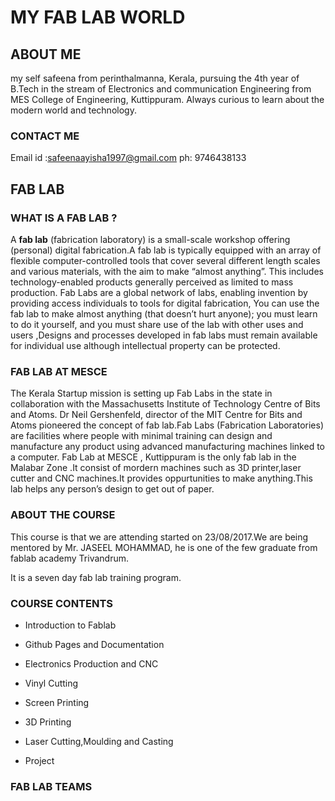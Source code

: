 # MY FAB LAB WORLD
## ABOUT ME

my self safeena from perinthalmanna, Kerala, pursuing the 4th year of B.Tech in the stream of Electronics and communication Engineering from MES College of Engineering, Kuttippuram. Always curious to learn about the modern world and technology.
### CONTACT ME
Email id :safeenaayisha1997@gmail.com
ph: 9746438133
## FAB LAB
### WHAT IS A FAB LAB ?
A **fab lab** (fabrication laboratory) is a small-scale workshop offering (personal) digital fabrication.A fab lab is typically equipped with an array of flexible computer-controlled tools that cover several different length scales and various materials, with the aim to make “almost anything”. This includes technology-enabled products generally perceived as limited to mass production.
Fab Labs are a global network of labs, enabling invention by providing access individuals to tools for digital fabrication, You can use the fab lab to make almost anything (that doesn’t hurt anyone); you must learn to do it yourself, and you must share use of the lab with other uses and users ,Designs and processes developed in fab labs must remain available for individual use although intellectual property can be protected.
### FAB LAB AT MESCE
The Kerala Startup mission is setting up Fab Labs in the state in collaboration with the Massachusetts Institute of Technology Centre of Bits and Atoms. Dr Neil Gershenfeld, director of the MIT Centre for Bits and Atoms pioneered the concept of fab lab.Fab Labs (Fabrication Laboratories) are facilities where people with minimal training can design and manufacture any product using advanced manufacturing machines linked to a computer. Fab Lab at MESCE , Kuttippuram is the only fab lab in the Malabar Zone .It consist of mordern machines such as 3D printer,laser cutter and CNC machines.It provides oppurtunities to make anything.This lab helps any person’s design to get out of paper.

### ABOUT THE COURSE
This course is that we are attending started on 23/08/2017.We are being mentored by Mr. JASEEL MOHAMMAD, he is one of the few graduate from fablab academy Trivandrum.

It is a seven day fab lab training program.

### COURSE CONTENTS

* Introduction to Fablab

* Github Pages and Documentation

* Electronics Production and CNC

* Vinyl Cutting

* Screen Printing

* 3D Printing

* Laser Cutting,Moulding and Casting

* Project

### FAB LAB TEAMS
